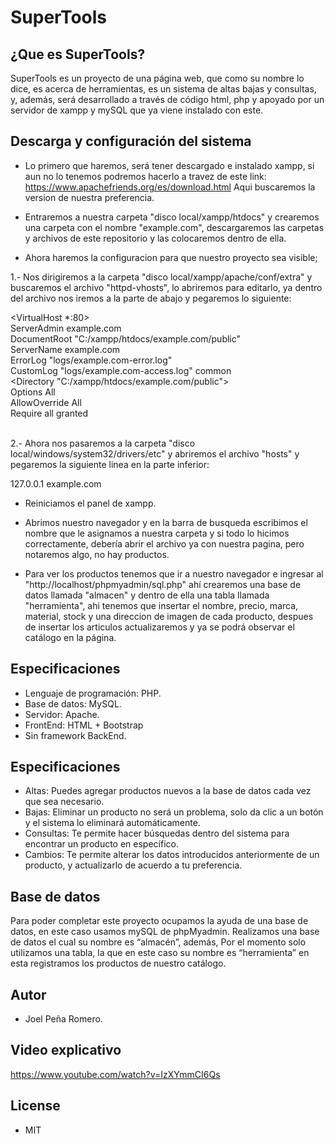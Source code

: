 # SuperTools
## ¿Que es SuperTools?
SuperTools es un proyecto de una página web, que como su nombre lo dice, es acerca de herramientas, es un sistema de altas bajas y consultas, y, además, será desarrollado a través de código html, php y apoyado por un servidor de xampp y mySQL que ya viene instalado con este.

## Descarga y configuración del sistema

- Lo primero que haremos, será tener descargado e instalado xampp, si aun no lo tenemos podremos hacerlo a travez de este link: https://www.apachefriends.org/es/download.html Aqui buscaremos la version de nuestra preferencia.

- Entraremos a nuestra carpeta "disco local/xampp/htdocs" y crearemos una carpeta con el nombre "example.com", descargaremos las carpetas y archivos de este repositorio y las colocaremos dentro de ella.

- Ahora haremos la configuracion para que nuestro proyecto sea visible;

1.- Nos dirigiremos a la carpeta "disco local/xampp/apache/conf/extra" y buscaremos el archivo "httpd-vhosts", lo abriremos para editarlo, ya dentro del archivo nos iremos a la parte de abajo y pegaremos lo siguiente:

<VirtualHost *:80> <br />
    ServerAdmin example.com <br />
    DocumentRoot "C:/xampp/htdocs/example.com/public" <br />
    ServerName example.com <br />
    ErrorLog "logs/example.com-error.log" <br />
    CustomLog "logs/example.com-access.log" common <br />
    <Directory "C:/xampp/htdocs/example.com/public"> <br />
      Options All <br />
      AllowOverride All <br />
      Require all granted <br />
    </Directory> <br />
</VirtualHost>

2.- Ahora nos pasaremos a la carpeta "disco local/windows/system32/drivers/etc" y abriremos el archivo "hosts" y pegaremos la siguiente linea en la parte inferior:

127.0.0.1 example.com

- Reiniciamos el panel de xampp.

- Abrimos nuestro navegador y en la barra de busqueda escribimos el nombre que le asignamos a nuestra carpeta y si todo lo hicimos correctamente, debería abrir el archivo ya con nuestra pagina, pero notaremos algo, no hay productos.

- Para  ver los productos tenemos que ir a nuestro navegador e ingresar al "http://localhost/phpmyadmin/sql.php" ahí crearemos una base de datos llamada "almacen" y dentro de ella una tabla llamada "herramienta", ahi tenemos que insertar el nombre, precio, marca, material, stock y una direccion de imagen de cada producto, despues de insertar los articulos actualizaremos y ya se podrá observar el catálogo en la página.

## Especificaciones
- Lenguaje de programación: PHP.
- Base de datos: MySQL.
- Servidor: Apache.
- FrontEnd: HTML + Bootstrap
- Sin framework BackEnd.

## Especificaciones 

- Altas: Puedes agregar productos nuevos a la base de datos cada vez que sea necesario.
- Bajas: Eliminar un producto no será un problema, solo da clic a un botón y el sistema lo eliminará automáticamente.
- Consultas: Te permite hacer búsquedas dentro del sistema para encontrar un producto en específico.
- Cambios: Te permite alterar los datos introducidos anteriormente de un producto, y actualizarlo de acuerdo a tu preferencia.

## Base de datos
Para poder completar este proyecto ocupamos la ayuda de una base de datos, en este caso usamos mySQL de phpMyadmin.
Realizamos una base de datos el cual su nombre es “almacén”, además, Por el momento solo utilizamos una tabla, la que en este caso su nombre es “herramienta” en esta registramos los productos de nuestro catálogo.


## Autor
- Joel Peña Romero.

## Video explicativo
https://www.youtube.com/watch?v=IzXYmmCI6Qs

## License
- MIT
